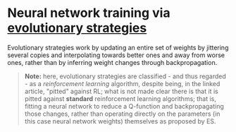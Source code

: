 # Neural network training via [evolutionary strategies](https://openai.com/blog/evolution-strategies/)

Evolutionary strategies work by updating an entire set of weights
by jittering several copies and interpolating towards better ones and
away from worse ones, rather than by inferring weight changes through
backpropagation.

> **Note:** here, evolutionary strategies are classified - and thus
regarded - as a _reinforcement learning_ algorithm, despite
being, in the linked article, "pitted" against RL; what is
not made clear there is that it is pitted against **standard**
reinforcement learning algorithms; that is, fitting a neural
network to reduce a Q-function and backpropagating those changes,
rather than operating directly on the parameters (in this case
neural network weights) themselves as proposed by ES.


